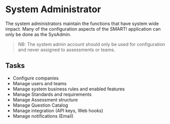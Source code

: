 # System Administrator


The system administrators maintain the functions that have system wide impact. Many of the configuration aspects of the SMART! application can only be done as the SysAdmin.

> NB: The system admin account should only be used for configuration and never assigned to assessments or teams. 

## Tasks
- Configure companies
- Manage users and teams
- Manage system business rules and enabled features
- Manage Standards and requirements
- Manage Assessment structure
- Manage Question Catalog
- Manage integration (API keys, Web hooks) 
- Manage notifications (Email)
